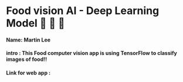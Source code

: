 # Food vision AI - Deep Learning Model 🍺 🍭 🍩



#### Name: Martin Lee
#### intro : This Food computer vision app is using TensorFlow to classify images of food!! 
#### Link for web app : 
